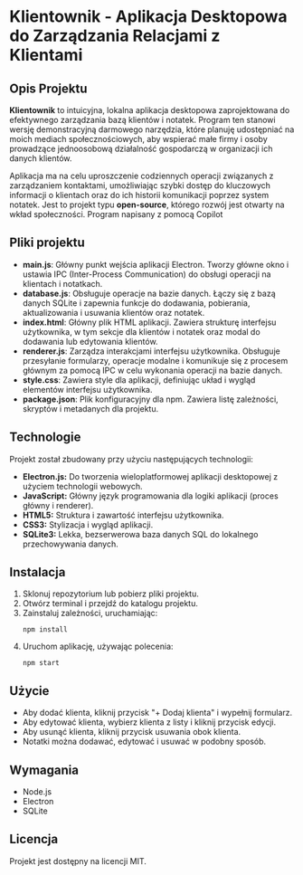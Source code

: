 # Klientownik - Aplikacja Desktopowa do Zarządzania Relacjami z Klientami

## Opis Projektu

**Klientownik** to intuicyjna, lokalna aplikacja desktopowa zaprojektowana do efektywnego zarządzania bazą klientów i notatek. Program ten stanowi wersję demonstracyjną darmowego narzędzia, które planuję udostępniać na moich mediach społecznościowych, aby wspierać małe firmy i osoby prowadzące jednoosobową działalność gospodarczą w organizacji ich danych klientów.

Aplikacja ma na celu uproszczenie codziennych operacji związanych z zarządzaniem kontaktami, umożliwiając szybki dostęp do kluczowych informacji o klientach oraz do ich historii komunikacji poprzez system notatek. Jest to projekt typu **open-source**, którego rozwój jest otwarty na wkład społeczności. Program napisany z pomocą Copilot

## Pliki projektu
- **main.js**: Główny punkt wejścia aplikacji Electron. Tworzy główne okno i ustawia IPC (Inter-Process Communication) do obsługi operacji na klientach i notatkach.
- **database.js**: Obsługuje operacje na bazie danych. Łączy się z bazą danych SQLite i zapewnia funkcje do dodawania, pobierania, aktualizowania i usuwania klientów oraz notatek.
- **index.html**: Główny plik HTML aplikacji. Zawiera strukturę interfejsu użytkownika, w tym sekcje dla klientów i notatek oraz modal do dodawania lub edytowania klientów.
- **renderer.js**: Zarządza interakcjami interfejsu użytkownika. Obsługuje przesyłanie formularzy, operacje modalne i komunikuje się z procesem głównym za pomocą IPC w celu wykonania operacji na bazie danych.
- **style.css**: Zawiera style dla aplikacji, definiując układ i wygląd elementów interfejsu użytkownika.
- **package.json**: Plik konfiguracyjny dla npm. Zawiera listę zależności, skryptów i metadanych dla projektu.

## Technologie

Projekt został zbudowany przy użyciu następujących technologii:

* **Electron.js:** Do tworzenia wieloplatformowej aplikacji desktopowej z użyciem technologii webowych.
* **JavaScript:** Główny język programowania dla logiki aplikacji (proces główny i renderer).
* **HTML5:** Struktura i zawartość interfejsu użytkownika.
* **CSS3:** Stylizacja i wygląd aplikacji.
* **SQLite3:** Lekka, bezserwerowa baza danych SQL do lokalnego przechowywania danych.

## Instalacja
1. Sklonuj repozytorium lub pobierz pliki projektu.
2. Otwórz terminal i przejdź do katalogu projektu.
3. Zainstaluj zależności, uruchamiając:
   ```
   npm install
   ```
4. Uruchom aplikację, używając polecenia:
   ```
   npm start
   ```

## Użycie
- Aby dodać klienta, kliknij przycisk "+ Dodaj klienta" i wypełnij formularz.
- Aby edytować klienta, wybierz klienta z listy i kliknij przycisk edycji.
- Aby usunąć klienta, kliknij przycisk usuwania obok klienta.
- Notatki można dodawać, edytować i usuwać w podobny sposób.

## Wymagania
- Node.js
- Electron
- SQLite

## Licencja
Projekt jest dostępny na licencji MIT.
